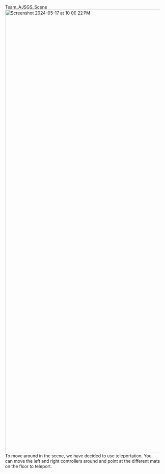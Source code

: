 Team_AJSGS_Scene
<img width="1440" alt="Screenshot 2024-05-17 at 10 00 22 PM" src="https://github.com/shashank790/cs190-ajsgs-cooking/assets/114948179/7fe0af1d-be1c-4e28-b1be-03fe663d7698">
To move around in the scene, we have decided to use teleportation. You can move the left and right controllers around and point at the different mats on the floor to teleport. 
